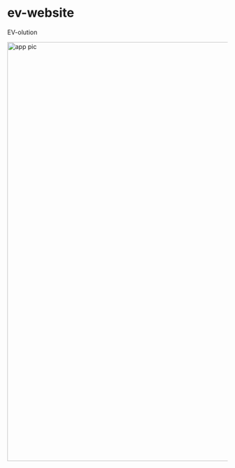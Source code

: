 # ev-website
 EV-olution

<img width="960" alt="app pic" src="https://github.com/user-attachments/assets/9ffd64ce-fe08-470c-a6d7-435701aa4e63" />
